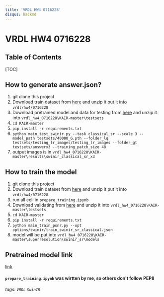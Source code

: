 ```yaml
---
title: 'VRDL HW4 0716228'
disqus: hackmd
---
```


VRDL HW4 0716228
===





## Table of Contents

[TOC]

## How to generate answer.json?

1.  git clone this project
2.  Download train dataset  from [here](https://drive.google.com/file/d/1oTJMFz8qf9ZoUbURdt94aKjI3BF4PZiz/view?usp=sharing) 
and unzip it put it into `vrdl/hw4/0716228`
3.  Download pretrained model and data for testing from [here](https://drive.google.com/file/d/14-tE6WIW98qGODu7NcxxtKRFeyuUTuxa/view?usp=sharing) and unzip it into `vrdl_hw4_0716228\KAIR-master\testsets`
4.  `cd KAIR-master`
5.  `pip install -r requirements.txt`
6.  `python main_test_swinir.py --task classical_sr --scale 3 --model_path testsets/40000_G.pth --folder_lq testsets/testing_lr_images/testing_lr_images --folder_gt testsets/answerx3 --training_patch_size 48`
7.  output images is in `vrdl_hw4_0716228\KAIR-master\results\swinir_classical_sr_x3`

## How to train the model
1.  git clone this project
2.  Download train dataset  from [here](https://drive.google.com/file/d/1oTJMFz8qf9ZoUbURdt94aKjI3BF4PZiz/view?usp=sharing) 
and unzip it put it into `vrdl/hw4/0716228`
3. run all cell in `prepare_training.ipynb`
3.  Download validating from [here](https://drive.google.com/file/d/14-tE6WIW98qGODu7NcxxtKRFeyuUTuxa/view?usp=sharing) and unzip it into `vrdl_hw4_0716228\KAIR-master\testsets`
4.  `cd KAIR-master`
5.  `pip install -r requirements.txt`
6.  `python main_train_psnr.py --opt options/swinir/train_swinir_sr_classical.json`
7.  model will be put into `vrdl_hw4_0716228\KAIR-master\superresolution\swinir_sr\models`



## Pretrained model link
[link](https://drive.google.com/file/d/14-tE6WIW98qGODu7NcxxtKRFeyuUTuxa/view?usp=sharing)



#### `prepare_training.ipynb` was wirtten by me, so others don't follow PEP8

###### tags: `VRDL` `SwinIR`